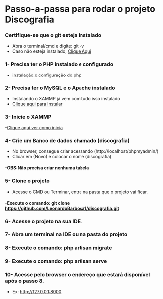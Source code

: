 # Passo-a-passa para rodar o projeto Discografia

### Certifique-se que o git esteja instalado
- Abra o terminal/cmd e digite: git -v
- Caso não esteja instalado, <a href="https://git-scm.com/downloads" target="_blank">Clique Aqui</a><br>

### 1- Precisa ter o PHP instalado e configurado<br>
- <a href="https://dev.to/marcelochia/instalando-o-php-8-no-windows-237m" target="_blank">instalação e configuração do php</a><br>

### 2- Precisa ter o MySQL e o Apache instalado <br>
- Instalando o XAMMP já vem com tudo isso instalado<br>
- <a href="https://www.apachefriends.org/pt_br/download.html" target="_blank">Clique aqui para Instalar</a><br>


### 3- Inicie o XAMMP<br>
-<a href="https://pt.wikihow.com/Iniciar-o-XAMPP-na-Inicializa%C3%A7%C3%A3o-do-Windows" target="_blank">Clique aqui ver como inicia</a><br>

### 4- Crie um Banco de dados chamado (discografia)<br>
- No browser, consegue criar acessando (http://localhost/phpmyadmin/)<br>
- Clicar em (Novo) e colocar o nome (discografia)<br>
#### -OBS:Não precisa criar nenhuma tabela

### 5- Clone o projeto <br>
- Acesse o CMD ou Terminar, entre na pasta que o projeto vai ficar. <br>
#### -Execute o comando: git clone https://github.com/LeonardoBarbosa1/discografia.git

### 6- Acesse o projeto na sua IDE.

### 7- Abra um terminal na IDE ou na pasta do projeto

### 8- Execute o comando: php artisan migrate

### 9- Execute o comando: php artisan serve

### 10- Acesse pelo browser o endereço que estará disponível após o passo 8.
- Ex: http://127.0.0.1:8000

